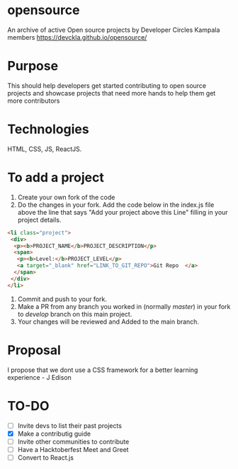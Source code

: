 
# opensource

An archive of active Open source projects by Developer Circles Kampala members
<https://devckla.github.io/opensource/>

# Purpose

This should help developers get started contributing to open source projects and showcase projects that need more hands to help them get more contributors

# Technologies

HTML, CSS, JS, ReactJS.

# To add a project

1. Create your own fork of the code
2. Do the changes in your fork. Add the code below in the index.js file above the line that says "Add your project above this Line" filling in your project details.

```html
<li class="project">
 <div>
  <p><b>PROJECT_NAME</b>PROJECT_DESCRIPTION</p>
  <span>
   <p><b>Level:</b>PROJECT_LEVEL</p>
   <a target="_blank" href="LINK_TO_GIT_REPO">Git Repo	</a> 
  </span>
 </div>
</li>
```

1. Commit and push to your fork.
2. Make a PR from any branch you worked in (normally _master_) in your fork to _develop_ branch on this main project.
3. Your changes will be reviewed and Added to the main branch.

# Proposal

I propose that we dont use a CSS framework for a better learning experience - J Edison

# TO-DO

- [ ] Invite devs to list their past projects
- [x] Make a contributig guide
- [ ] Invite other communities to contribute
- [ ] Have a Hacktoberfest Meet and Greet
- [ ] Convert to React.js
